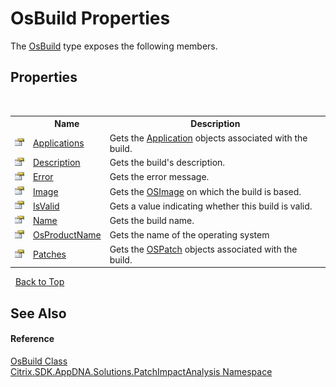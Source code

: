 # OsBuild Properties
 

The <a href="8ef27ad1-db34-c3c5-7573-7003640acb06">OsBuild</a> type exposes the following members.


## Properties
&nbsp;<table><tr><th></th><th>Name</th><th>Description</th></tr><tr><td>![Public property](media/pubproperty.gif "Public property")</td><td><a href="ccb034b7-80ba-d97c-1271-c7b5e193c5f7">Applications</a></td><td>
Gets the <a href="1779bfff-4b29-0f26-8a09-10acdd530bbc">Application</a> objects associated with the build.</td></tr><tr><td>![Public property](media/pubproperty.gif "Public property")</td><td><a href="15ef3dbb-bfd8-62c2-e3d1-7bd3cd8bf5bb">Description</a></td><td>
Gets the build's description.</td></tr><tr><td>![Public property](media/pubproperty.gif "Public property")</td><td><a href="939a75c5-3944-2cb5-8504-55291420f927">Error</a></td><td>
Gets the error message.</td></tr><tr><td>![Public property](media/pubproperty.gif "Public property")</td><td><a href="f7c1be43-098b-6856-abba-001e7800df3c">Image</a></td><td>
Gets the <a href="3392740e-a7b4-99c9-3be9-08c56344708c">OSImage</a> on which the build is based.</td></tr><tr><td>![Public property](media/pubproperty.gif "Public property")</td><td><a href="599fd143-d15c-a25c-9de2-ebb24d04fd3c">IsValid</a></td><td>
Gets a value indicating whether this build is valid.</td></tr><tr><td>![Public property](media/pubproperty.gif "Public property")</td><td><a href="419b6f4a-6fd8-ddcc-3e64-b96326cb993a">Name</a></td><td>
Gets the build name.</td></tr><tr><td>![Public property](media/pubproperty.gif "Public property")</td><td><a href="7aeaf589-13a0-45d2-8972-4fddeb797400">OsProductName</a></td><td>
Gets the name of the operating system</td></tr><tr><td>![Public property](media/pubproperty.gif "Public property")</td><td><a href="28266ad1-37fb-fe14-9d08-461825297220">Patches</a></td><td>
Gets the <a href="6de88f79-6b85-89ef-f00d-eb14e51bd1af">OSPatch</a> objects associated with the build.</td></tr></table>&nbsp;
<a href="#osbuild-properties">Back to Top</a>

## See Also


#### Reference
<a href="8ef27ad1-db34-c3c5-7573-7003640acb06">OsBuild Class</a><br /><a href="871ad9a2-386c-600b-6667-036c2dd65206">Citrix.SDK.AppDNA.Solutions.PatchImpactAnalysis Namespace</a><br />